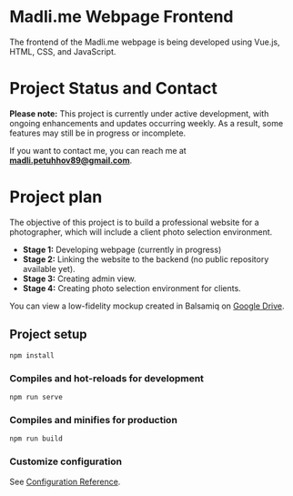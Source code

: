 # Madli.me Webpage Frontend
The frontend of the Madli.me webpage is being developed using Vue.js, HTML, CSS, and JavaScript.

# Project Status and Contact
**Please note:** This project is currently under active development, with ongoing enhancements and updates occurring weekly. As a result, some features may still be in progress or incomplete.

If you want to contact me, you can reach me at **madli.petuhhov89@gmail.com**.

# Project plan
The objective of this project is to build a professional website for a photographer, which will include a client photo selection environment.
- **Stage 1:** Developing webpage (currently in progress)
- **Stage 2:** Linking the website to the backend (no public repository available yet).
- **Stage 3:** Creating admin view.
- **Stage 4:** Creating photo selection environment for clients.

You can view a low-fidelity mockup created in Balsamiq on <a href="https://drive.google.com/file/d/1Nx2iOjmuJ4gg25MVboG1L7AaLYcOpDS9/view?usp=sharing" target="_blank">Google Drive</a>.

## Project setup
```
npm install
```

### Compiles and hot-reloads for development
```
npm run serve
```

### Compiles and minifies for production
```
npm run build
```

### Customize configuration
See [Configuration Reference](https://cli.vuejs.org/config/).
